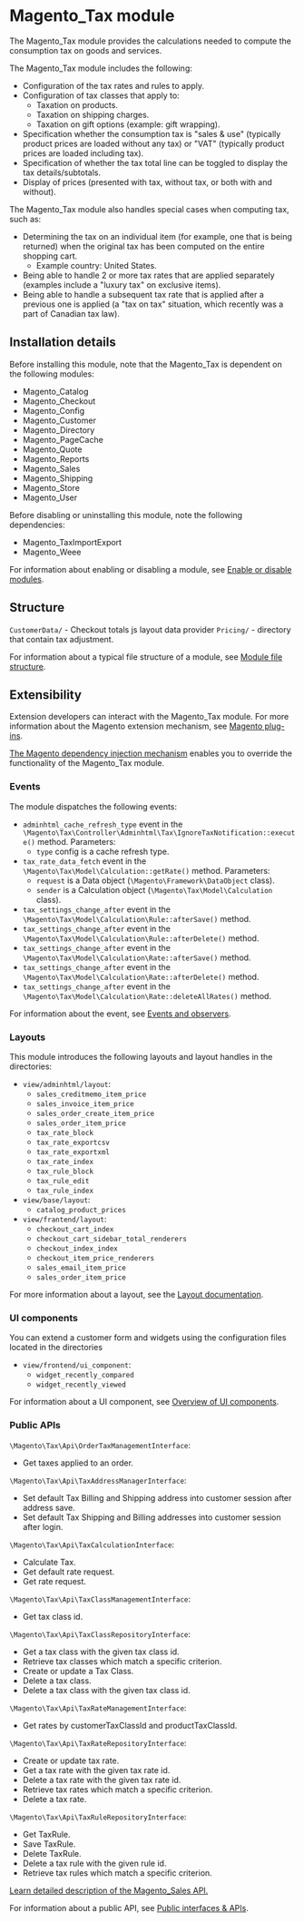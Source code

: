 # Magento_Tax module

The Magento_Tax module provides the calculations needed to compute the consumption tax on goods and services.

The Magento_Tax module includes the following:
- Configuration of the tax rates and rules to apply.
- Configuration of tax classes that apply to:
    - Taxation on products.
    - Taxation on shipping charges.
    - Taxation on gift options (example: gift wrapping).
- Specification whether the consumption tax is "sales & use" (typically product prices are loaded without any tax) or "VAT" (typically product prices are loaded including tax).
- Specification of whether the tax total line can be toggled to display the tax details/subtotals.
- Display of prices (presented with tax, without tax, or both with and without).

The Magento_Tax module also handles special cases when computing tax, such as:
- Determining the tax on an individual item (for example, one that is being returned) when the original tax has been computed on the entire shopping cart.
    - Example country: United States.
- Being able to handle 2 or more tax rates that are applied separately (examples include a "luxury tax" on exclusive items).
- Being able to handle a subsequent tax rate that is applied after a previous one is applied (a "tax on tax" situation, which recently was a part of Canadian tax law).

## Installation details

Before installing this module, note that the Magento_Tax is dependent on the following modules:

- Magento_Catalog
- Magento_Checkout
- Magento_Config
- Magento_Customer
- Magento_Directory
- Magento_PageCache
- Magento_Quote
- Magento_Reports
- Magento_Sales
- Magento_Shipping
- Magento_Store
- Magento_User

Before disabling or uninstalling this module, note the following dependencies:

- Magento_TaxImportExport
- Magento_Weee

For information about enabling or disabling a module, see [Enable or disable modules](https://devdocs.magento.com/guides/v2.4/install-gde/install/cli/install-cli-subcommands-enable.html).

## Structure

`CustomerData/` - Checkout totals js layout data provider
`Pricing/` - directory that contain tax adjustment.

For information about a typical file structure of a module, see [Module file structure](https://devdocs.magento.com/guides/v2.4/extension-dev-guide/build/module-file-structure.html#module-file-structure).

## Extensibility

Extension developers can interact with the Magento_Tax module. For more information about the Magento extension mechanism, see [Magento plug-ins](https://devdocs.magento.com/guides/v2.4/extension-dev-guide/plugins.html).

[The Magento dependency injection mechanism](https://devdocs.magento.com/guides/v2.4/extension-dev-guide/depend-inj.html) enables you to override the functionality of the Magento_Tax module.

### Events

The module dispatches the following events:

- `adminhtml_cache_refresh_type` event in the `\Magento\Tax\Controller\Adminhtml\Tax\IgnoreTaxNotification::execute()` method. Parameters:
    - `type` config is a cache refresh type.
- `tax_rate_data_fetch` event in the `\Magento\Tax\Model\Calculation::getRate()` method. Parameters:
    - `request` is a Data object (`\Magento\Framework\DataObject` class).
    - `sender` is a Calculation object (`\Magento\Tax\Model\Calculation` class).
- `tax_settings_change_after` event in the `\Magento\Tax\Model\Calculation\Rule::afterSave()` method.
- `tax_settings_change_after` event in the `\Magento\Tax\Model\Calculation\Rule::afterDelete()` method.
- `tax_settings_change_after` event in the `\Magento\Tax\Model\Calculation\Rate::afterSave()` method.
- `tax_settings_change_after` event in the `\Magento\Tax\Model\Calculation\Rate::afterDelete()` method.
- `tax_settings_change_after` event in the `\Magento\Tax\Model\Calculation\Rate::deleteAllRates()` method.

For information about the event, see [Events and observers](https://devdocs.magento.com/guides/v2.4/extension-dev-guide/events-and-observers.html#events).

### Layouts

This module introduces the following layouts and layout handles in the directories:

- `view/adminhtml/layout`:
    - `sales_creditmemo_item_price`
    - `sales_invoice_item_price`
    - `sales_order_create_item_price`
    - `sales_order_item_price`
    - `tax_rate_block`
    - `tax_rate_exportcsv`
    - `tax_rate_exportxml`
    - `tax_rate_index`
    - `tax_rule_block`
    - `tax_rule_edit`
    - `tax_rule_index`
- `view/base/layout`:
    - `catalog_product_prices`
- `view/frantend/layout`:
    - `checkout_cart_index`
    - `checkout_cart_sidebar_total_renderers`
    - `checkout_index_index`
    - `checkout_item_price_renderers`
    - `sales_email_item_price`
    - `sales_order_item_price`

For more information about a layout, see the [Layout documentation](https://devdocs.magento.com/guides/v2.4/frontend-dev-guide/layouts/layout-overview.html).

### UI components

You can extend a customer form and widgets using the configuration files located in the directories 

- `view/frontend/ui_component`:
    - `widget_recently_compared`
    - `widget_recently_viewed`

For information about a UI component, see [Overview of UI components](https://devdocs.magento.com/guides/v2.4/ui_comp_guide/bk-ui_comps.html).

### Public APIs

`\Magento\Tax\Api\OrderTaxManagementInterface`:

   - Get taxes applied to an order.
  
`\Magento\Tax\Api\TaxAddressManagerInterface`:

   - Set default Tax Billing and Shipping address into customer session after address save.
   - Set default Tax Shipping and Billing addresses into customer session after login.

`\Magento\Tax\Api\TaxCalculationInterface`:

   - Calculate Tax.
   - Get default rate request.
   - Get rate request.

`\Magento\Tax\Api\TaxClassManagementInterface`:

   - Get tax class id.

`\Magento\Tax\Api\TaxClassRepositoryInterface`:

   - Get a tax class with the given tax class id.
   - Retrieve tax classes which match a specific criterion.
   - Create or update a Tax Class.
   - Delete a tax class.
   - Delete a tax class with the given tax class id.
  
`\Magento\Tax\Api\TaxRateManagementInterface`:

   - Get rates by customerTaxClassId and productTaxClassId.

`\Magento\Tax\Api\TaxRateRepositoryInterface`:

   - Create or update tax rate.
   - Get a tax rate with the given tax rate id.
   - Delete a tax rate with the given tax rate id.
   - Retrieve tax rates which match a specific criterion.
   - Delete a tax rate.

`\Magento\Tax\Api\TaxRuleRepositoryInterface`:

   - Get TaxRule.
   - Save TaxRule.
   - Delete TaxRule.
   - Delete a tax rule with the given rule id.
   - Retrieve tax rules which match a specific criterion.

[Learn detailed description of the Magento_Sales API.](https://devdocs.magento.com/guides/v2.4/mrg/ce/Sales/services.html)

For information about a public API, see [Public interfaces & APIs](https://devdocs.magento.com/guides/v2.4/extension-dev-guide/api-concepts.html).
